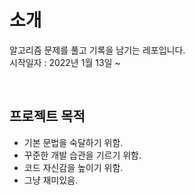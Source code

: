 # 소개
알고리즘 문제를 풀고 기록을 남기는 레포입니다. <br>
시작일자 : 2022년 1월 13일 ~ <br>

<br>

## 프로젝트 목적
- 기본 문법을 숙달하기 위함.
- 꾸준한 개발 습관을 기르기 위함.
- 코드 자신감을 높이기 위함.
- 그냥 재미있음.